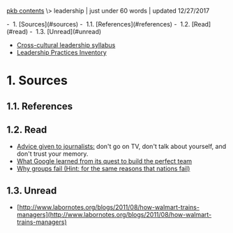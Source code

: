 <p class="path"><a href="../pkb.html">pkb contents</a> \> leadership | just under 60 words | updated 12/27/2017</p><div class="TOC">- &nbsp;1. [Sources](#sources)
	- &nbsp;1.1. [References](#references)
	- &nbsp;1.2. [Read](#read)
	- &nbsp;1.3. [Unread](#unread)
</div>


- [Cross-cultural leadership syllabus](https://webcache.googleusercontent.com/search?q=cache:245H1s8ZQigJ:https://canvas.uw.edu/courses/882562/pages/readings+&cd=2&hl=en&ct=clnk&gl=us)
- [Leadership Practices Inventory](http://www.leadershipchallenge.com/professionals-section-lpi.aspx)


# 1. Sources

## 1.1. References

## 1.2. Read

- [Advice given to journalists:](http://www.politico.com/magazine/story/2015/06/brian-williams-how-not-to-become-118847) don't go on TV, don't talk about yourself, and don't trust your memory.
- [What Google learned from its quest to build the perfect team](https://www.nytimes.com/2016/02/28/magazine/what-google-learned-from-its-quest-to-build-the-perfect-team.html?_r=0)
- [Why groups fail (Hint: for the same reasons that nations fail)](http://evonomics.com/why-groups-fail-nations-fail-david-sloan-wilson/)

## 1.3. Unread

- [http://www.labornotes.org/blogs/2011/08/how-walmart-trains-managers](http://www.labornotes.org/blogs/2011/08/how-walmart-trains-managers)
